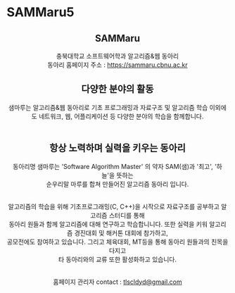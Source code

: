# SAMMaru5


<div align="center">
  
## SAMMaru         
  
충북대학교 소프트웨어학과 알고리즘&웹 동아리<br/>
동아리 홈페이지 주소 : https://sammaru.cbnu.ac.kr <br/>
  
## 다양한 분야의 활동     


샘마루는 알고리즘&웹 동아리로 기초 프로그래밍과 자료구조 및 알고리즘 학습 이외에도 네트워크, 웹, 어플리케이션 등 다양한 분야의 학습을 함께합니다.    <br/><br/>  
  
  
## 항상 노력하며 실력을 키우는 동아리      
동아리명 샘마루는 'Software Algorithm Master' 의 약자 SAM(샘)과 '최고', '하늘'을 뜻하는      
순우리말 마루를 합쳐 만들어진 알고리즘 동아리 입니다.      <br/><br/>

알고리즘의 학습을 위해 기초프로그래밍(C, C++)을 시작으로 자료구조를 공부하고 알고리즘 스터디를 통해       
동아리 원들과 함께 알고리즘에 대해 연구하고 학습합니니다. 또한 실력을 키워 알고리즘 경진대회 및 해커톤 대회에 참가하고,      
공모전에도 참여하고 있습니다. 그리고 체육대회, MT등을 통해 동아리 원들과의 친목을 다지고      
타 동아리와의 교류 또한 활성화하고 있습니다.        <br/><br/>

홈페이지 관리자 contact : tlscldyd@gmail.com
</div>


